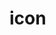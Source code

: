 <!-- this entire file is auto-generated -->

# icon

<!-- optional markdown-notes-tree directory description starts here -->

<!-- optional markdown-notes-tree directory description ends here -->
